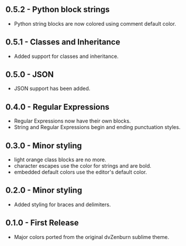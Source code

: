 ## 0.5.2 - Python block strings
* Python string blocks are now colored using comment default color.

## 0.5.1 - Classes and Inheritance
* Added support for classes and inheritance.

## 0.5.0 - JSON
* JSON support has been added.

## 0.4.0 - Regular Expressions
* Regular Expressions now have their own blocks.
* String and Regular Expressions begin and ending punctuation styles.

## 0.3.0 - Minor styling
* light orange class blocks are no more.
* character escapes use the color for strings and are bold.
* embedded default colors use the editor's default color.

## 0.2.0 - Minor styling
* Added styling for braces and delimiters.

## 0.1.0 - First Release
* Major colors ported from the original dvZenburn sublime theme.

